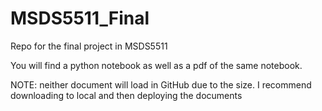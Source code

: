 # MSDS5511_Final
Repo for the final project in MSDS5511

You will find a python notebook as well as a pdf of the same notebook.

NOTE: neither document will load in GitHub due to the size. I recommend downloading to local and then deploying the documents
